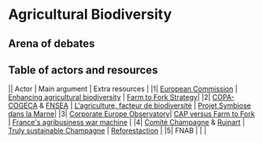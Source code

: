 # Agricultural Biodiversity

## Arena of debates

## Table of actors and resources

|| Actor | Main argument | Extra resources |
|1| [European Commission](https://ec.europa.eu/commission/presscorner/detail/en/IP_21_2711) | [Enhancing agricultural biodiversity](https://ec.europa.eu/info/food-farming-fisheries/sustainability/environmental-sustainability/biodiversity_en) |  [Farm to Fork Strategy](https://ec.europa.eu/food/horizontal-topics/farm-fork-strategy_en)|
|2| [COPA-COGECA](https://copa-cogeca.eu/about-copa) & [FNSEA](https://www.fnsea.fr/communiques-de-presse/strategies-farm-to-fork-et-biodiversite-la-commission-fait-fausse-route/) | [L'agriculture, facteur de biodiversité](https://www.fnsea.fr/actualit%C3%A9s/lagriculture-facteur-de-biodiversite) | [Projet Symbiose dans la Marne](https://www.symbiose-biodiversite.com/le-medef-plante-des-haies-dans-la-marne-pour-compenser-un-bilan-carbone)|
|3| [Corporate Europe Observatory](https://corporateeurope.org/en/what-we-do)| [CAP versus Farm to Fork](https://corporateeurope.org/sites/default/files/2020-10/CAP_Farm-to-Fork-Final_0.pdf) | [France's agribusiness war machine](https://corporateeurope.org/en/2020/10/fnsea-frances-agribusiness-war-machine-name-farmers-defence) |
|4| [Comité Champagne](https://www.champagne.fr/en/sustainable-development/champagne-sustainable-development) & [Ruinart](https://www.ruinart.com/en-us/sustainability-commitments/biodiversity) | [Truly sustainable Champagne](https://sustainablewine.co.uk/how-far-away-is-truly-sustainable-champagne) | [Reforestaction](https://www.ruinart.com/sites/ruinart/files/2021-03/PR_REFORESTACTION_MARCH2021_RUINART_0.pdf) |
|5| FNAB | | |

